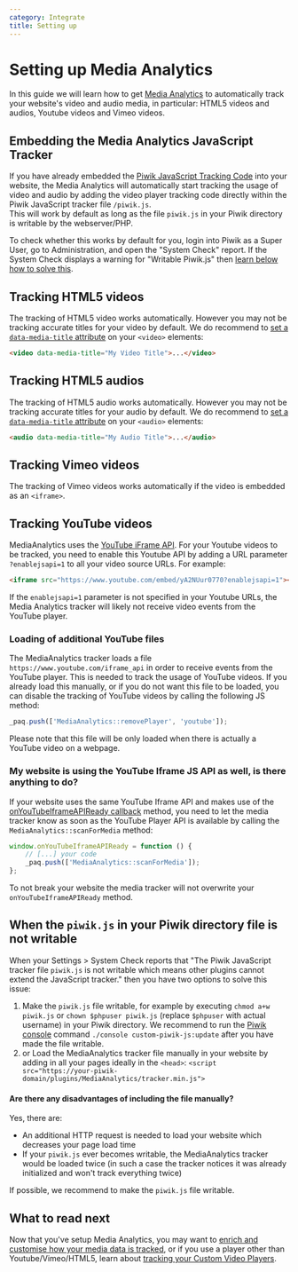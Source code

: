 ```yaml
---
category: Integrate
title: Setting up
---
```

# Setting up Media Analytics

In this guide we will learn how to get [Media Analytics](http://www.media-analytics.net/) to automatically track your website's video and audio media, 
in particular: HTML5 videos and audios, Youtube videos and Vimeo videos.  

## Embedding the Media Analytics JavaScript Tracker

If you have already embedded the [Piwik JavaScript Tracking Code](/guides/tracking-javascript-guide) into your website,
the Media Analytics will automatically start tracking the usage of video and audio by adding the video player tracking code 
directly within the Piwik JavaScript tracker file `/piwik.js`.  
This will work by default as long as the file `piwik.js` in your Piwik directory is writable by the webserver/PHP.
 
To check whether this works by default for you, login into Piwik as a Super User, go to Administration, and open the "System Check" report. 
If the System Check displays a warning for "Writable Piwik.js" then [learn below how to solve this](#when-the-piwikjs-in-your-piwik-directory-file-is-not-writable).

## Tracking HTML5 videos

The tracking of HTML5 video works automatically. However you may not be tracking accurate titles for your video by default. 
We do recommend to [set a `data-media-title` attribute](/guides/media-analytics/options) on your `<video>` elements:

```html
<video data-media-title="My Video Title">...</video>
```

## Tracking HTML5 audios

The tracking of HTML5 audio works automatically. However you may not be tracking accurate titles for your audio by default. 
We do recommend to [set a `data-media-title` attribute](/guides/media-analytics/options) on your `<audio>` elements:

```html
<audio data-media-title="My Audio Title">...</audio>
```

## Tracking Vimeo videos

The tracking of Vimeo videos works automatically if the video is embedded as an `<iframe>`.

## Tracking YouTube videos

MediaAnalytics uses the [YouTube iFrame API](https://developers.google.com/youtube/iframe_api_reference).
For your Youtube videos to be tracked, you need to enable this Youtube API by adding a URL parameter `?enablejsapi=1` to all your video source URLs. 
For example:

```html
<iframe src="https://www.youtube.com/embed/yA2NUur0770?enablejsapi=1"></iframe>
```

If the `enablejsapi=1` parameter is not specified in your Youtube URLs, the Media Analytics tracker will likely not receive video events from the YouTube player.

### Loading of additional YouTube files

The MediaAnalytics tracker loads a file `https://www.youtube.com/iframe_api` in order to receive events from the 
YouTube player. This is needed to track the usage of YouTube videos. If you already load this manually, or if you do not want this file to be loaded, you can disable the 
tracking of YouTube videos by calling the following JS method:

```js
_paq.push(['MediaAnalytics::removePlayer', 'youtube']);
```

Please note that this file will be only loaded when there is actually a YouTube video on a webpage.

### My website is using the YouTube Iframe JS API as well, is there anything to do?
 
If your website uses the same YouTube Iframe API and makes use of the  [onYouTubeIframeAPIReady callback](https://developers.google.com/youtube/player_parameters#Manual_IFrame_Embeds)
method, you need to let the media tracker know as soon as the YouTube Player API is available by calling the `MediaAnalytics::scanForMedia` method:

```js
window.onYouTubeIframeAPIReady = function () {
    // [...] your code
    _paq.push(['MediaAnalytics::scanForMedia']);
};
```

To not break your website the media tracker will not overwrite your `onYouTubeIframeAPIReady` method.

## When the `piwik.js` in your Piwik directory file is not writable
 
When your Settings > System Check reports that "The Piwik JavaScript tracker file `piwik.js` is not writable 
which means other plugins cannot extend the JavaScript tracker." then you have two options to solve this issue:

1. Make the `piwik.js` file writable, for example by executing `chmod a+w piwik.js` or `chown $phpuser piwik.js` (replace `$phpuser` with actual username) in your Piwik directory. 
We recommend to run the [Piwik console](/guides/piwik-on-the-command-line) command `./console custom-piwik-js:update` after you have made the file writable.
2. or Load the MediaAnalytics tracker file manually in your website by adding in all your pages ideally in the `<head>`: 
   `<script src="https://your-piwik-domain/plugins/MediaAnalytics/tracker.min.js">`

#### Are there any disadvantages of including the file manually?

Yes, there are:

* An additional HTTP request is needed to load your website which decreases your page load time
* If your `piwik.js` ever becomes writable, the MediaAnalytics tracker would be loaded twice (in such a case the tracker notices it was already initialized and won't track everything twice)

If possible, we recommend to make the `piwik.js` file writable.

## What to read next

Now that you've setup Media Analytics, you may want to [enrich and customise how your media data is tracked](/guides/media-analytics/options), 
or if you use a player other than Youtube/Vimeo/HTML5, learn about [tracking your Custom Video Players](/guides/media-analytics/custom-player).
